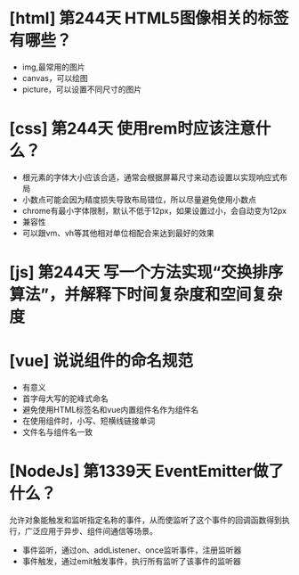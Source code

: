 # [html] 第244天 HTML5图像相关的标签有哪些？

- img,最常用的图片
- canvas，可以绘图
- picture，可以设置不同尺寸的图片

# [css] 第244天 使用rem时应该注意什么？

- 根元素的字体大小应该合适，通常会根据屏幕尺寸来动态设置以实现响应式布局
- 小数点可能会因为精度损失导致布局错位，所以尽量避免使用小数点
- chrome有最小字体限制，默认不低于12px，如果设置过小，会自动变为12px
- 兼容性
- 可以跟vm、vh等其他相对单位相配合来达到最好的效果

# [js] 第244天 写一个方法实现“交换排序算法”，并解释下时间复杂度和空间复杂度

# [vue] 说说组件的命名规范 

- 有意义
- 首字母大写的驼峰式命名
- 避免使用HTML标签名和vue内置组件名作为组件名
- 在使用组件时，小写、短横线链接单词
- 文件名与组件名一致

# [NodeJs] 第1339天 EventEmitter做了什么？

允许对象能触发和监听指定名称的事件，从而使监听了这个事件的回调函数得到执行，广泛应用于异步、组件间通信等场景。
- 事件监听，通过on、addListener、once监听事件，注册监听器
- 事件触发，通过emit触发事件，执行所有监听了该事件的监听器
